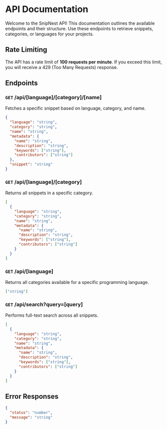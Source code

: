 # API Documentation

Welcome to the SnipNest API! This documentation outlines the available endpoints and their structure. Use these endpoints to retrieve snippets, categories, or languages for your projects.

## Rate Limiting

The API has a rate limit of **100 requests per minute**. If you exceed this limit, you will receive a 429 (Too Many Requests) response.

## Endpoints

### `GET` /api/[language]/[category]/[name]

Fetches a specific snippet based on language, category, and name.

```json
{
  "language": "string",
  "category": "string",
  "name": "string",
  "metadata": {
    "name": "string",
    "description": "string",
    "keywords": ["string"],
    "contributors": ["string"]
  },
  "snippet": "string"
}
```

### `GET` /api/[language]/[category]

Returns all snippets in a specific category.

```json
[
  {
    "language": "string",
    "category": "string",
    "name": "string",
    "metadata": {
      "name": "string",
      "description": "string",
      "keywords": ["string"],
      "contributors": ["string"]
    }
  }
]
```

### `GET` /api/[language]

Returns all categories available for a specific programming language.

```json
["string"]
```

### `GET` /api/search?query=[query]

Performs full-text search across all snippets.

```json
[
  {
    "language": "string",
    "category": "string",
    "name": "string",
    "metadata": {
      "name": "string",
      "description": "string",
      "keywords": ["string"],
      "contributors": ["string"]
    }
  }
]
```

## Error Responses

```json
{
  "status": "number",
  "message": "string"
}
```
